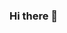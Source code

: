 ### Hi there 👋

<!--
**ekagann/ekagann** is a ✨ _special_ ✨ repository because its `README.md` (this file) appears on your GitHub profile.

Here are some ideas to get you started:

- 🔭 I’m currently working on freelancer.

- 🌱 I’m currently learning Java, C# and Unity.

- 📫 How to reach me: efekagantelevi@gmail.com

![Github stats 2](https://github-readme-stats.vercel.app/api?username=ekagann&show_icons=true&theme=radical)

